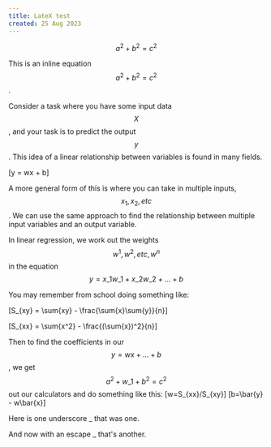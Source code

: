 ```yaml
---
title: LateX test
created: 25 Aug 2023
---
```


$$
a^2 + b^2 = c^2
$$


This is an inline equation $$a^2 + b^2 = c^2$$. 

Consider a task where you have some input data $$X$$, and your task is to predict the output $$y$$. This idea of a linear relationship between variables is found in many fields. 

\[y = wx + b\]

A more general form of this is where you can take in multiple inputs, $$x_1, x_2, etc $$. We can use the same approach to find the relationship between multiple input variables and an output variable. 

In linear regression, we work out the weights $$ w^{1}, w^{2}, etc, w^{n} $$ in the equation $$y = x\_1w\_1 + x\_2w\_2 + ... + b$$

You may remember from school doing something like: 

\[S_{xy} = \sum{xy} - \frac{\sum{x}\sum{y}}{n}\]

\[S_{xx} = \sum{x^2} - \frac{(\sum{x})^2}{n}\]

Then to find the coefficients in our $$y = wx + ... + b$$, we get $$a^2 + w\_1 + b^2 = c^2$$ out our calculators and do something like this:
\[w=S\_{xx}/S\_{xy}\]
\[b=\bar{y} - w\bar{x}\]

Here is one underscore _ that was one. 

And now with an escape \_ that's another. 